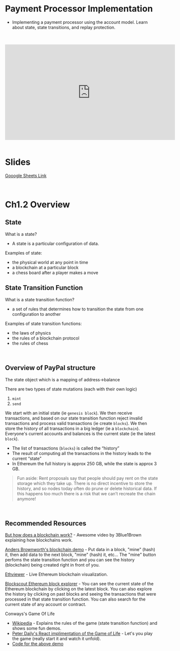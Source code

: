 <br />

# Payment Processor Implementation
- Implementing a payment processor using the account model. Learn about state, state transitions, and replay protection.

<br />
<br />
<iframe width="560" height="315" src="https://www.youtube-nocookie.com/embed/XIsn8-5Xekc" frameborder="0" allow="accelerometer; autoplay; encrypted-media; gyroscope; picture-in-picture" allowfullscreen></iframe>
<br />
<br />

# Slides

[Gooogle Sheets Link](https://docs.google.com/presentation/d/11HU5a3gVsU3N68Jfc6JMY_gH4MDTdKNlm0j0vqZETQU/edit#slide=id.g3b69596d2b_0_0)

<br />

# Ch1.2 Overview

## State

What is a state?
- A state is a particular configuration of data.

Examples of state:
- the physical world at any point in time
- a blockchain at a particular block
- a chess board after a player makes a move

## State Transition Function

What is a state transition function?
- a set of rules that determines how to transition the state from one configuration to another

Examples of state transition functions:
- the laws of physics
- the rules of a blockchain protocol
- the rules of chess


<br />

## Overview of PayPal structure

The state object which is a mapping of address->balance

There are two types of state mutations (each with their own logic)
1) `mint`
2) `send`

We start with an initial state (ie `genesis block`). We then receive transactions, and based on our state transition function reject invalid transactions and process valid transactions (ie create `blocks`). We then store the history of all transactions in a big ledger (ie a `blockchain`). Everyone's current accounts and balances is the current state (ie the latest `block`).
- The list of transactions (`blocks`) is called the “history”
- The result of computing all the transactions in the history leads to the current “state”
- In Ethereum the full history is approx 250 GB, while the state is approx 3 GB.

> Fun aside: Rent proposals say that people should pay rent on the state storage which they take up. There is no direct incentive to store the history, and so nodes today often do prune or delete historical data. If this happens too much there is a risk that we can’t recreate the chain anymore!

<br />

## Recommended Resources

[But how does a blockchain work?](https://www.youtube.com/watch?v=bBC-nXj3Ng4&feature=youtu.be) - Awesome video by 3Blue1Brown explaining how blockchains work.

[Anders Brownworth's blockchain demo](https://anders.com/blockchain/blockchain.html) - Put data in a block, "mine" (hash) it, then add data to the next block, "mine" (hash) it, etc... The "mine" button perfoms the state transition function and you can see the history (blockchain) being created right in front of you.

[Ethviewer](http://www.ethviewer.live/) - Live Ethereum blockchain visualization.

[Blockscout Ethereum block explorer](https://blockscout.com/eth/mainnet/) - You can see the current state of the Ethereum blockchain by clicking on the latest block. You can also explore the history by clicking on past blocks and seeing the transactions that were processed in that state transition function. You can also search for the current state of any account or contract.

Conways's Game Of Life
- [Wikipedia](https://en.wikipedia.org/wiki/Conway%27s_Game_of_Life) - Explains the rules of the game (state transition function) and shows some fun demos.
- [Peter Daily's React implimentation of the Game of Life](https://thepeted.github.io/game-of-life-redux/) - Let's you play the game (really start it and watch it unfold).
- [Code for the above demo](https://github.com/thepeted/game-of-life-redux)

<br />
